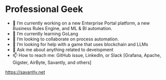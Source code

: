 # Professional Geek

- 🔭 I’m currently working on a new Enterprise Portal platform, a new Business Rules Engine, and ML & BI automation.
- 🌱 I’m currently learning GoLang 
- 👯 I’m looking to collaborate on process automation.
- 🤔 I’m looking for help with a game that uses blockchain and LLMs
- 💬 Ask me about anything related to development
- 📫 How to reach me: GitHub issue, LinkedIn, or Slack [Grafana, Apache, Gigster, AirByte, Savantly, and others]

https://savantly.net
